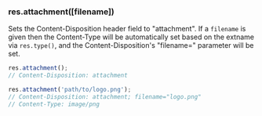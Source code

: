 <h3 id='res.attachment'>res.attachment([filename])</h3>

Sets the Content-Disposition header field to "attachment". If a `filename` is given then the Content-Type will be automatically set based on the extname via `res.type()`, and the Content-Disposition's "filename=" parameter will be set.

```js
res.attachment();
// Content-Disposition: attachment

res.attachment('path/to/logo.png');
// Content-Disposition: attachment; filename="logo.png"
// Content-Type: image/png
```
